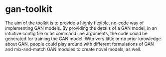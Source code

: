 # gan-toolkit
The aim of the toolkit is to provide a highly flexible, no-code way of implementing GAN models. By providing the details of a GAN model, in an intuitive config file or as command line arguments, the code could be generated for training the GAN model. With very little or no prior knowledge about GAN, people could play around with different formulations of GAN and mix-and-match GAN modules to create novel models, as well.
